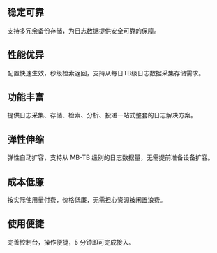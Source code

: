 ## 稳定可靠

支持多冗余备份存储，为日志数据提供安全可靠的保障。

## 性能优异

配置快速生效，秒级检索返回，支持从每日TB级日志数据采集存储需求。

## 功能丰富

提供日志采集、存储、检索、分析、投递一站式整套的日志解决方案。

## 弹性伸缩

弹性自动扩容，支持从 MB-TB 级别的日志数据量，无需提前准备设备扩容。

## 成本低廉

按实际使用量付费，价格低廉，无需担心资源被闲置浪费。

## 使用便捷

完善控制台，操作便捷，5 分钟即可完成接入。
